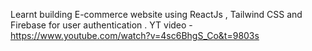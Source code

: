 Learnt building E-commerce website using ReactJs , Tailwind CSS and Firebase for user authentication .
YT video - https://www.youtube.com/watch?v=4sc6BhgS_Co&t=9803s
